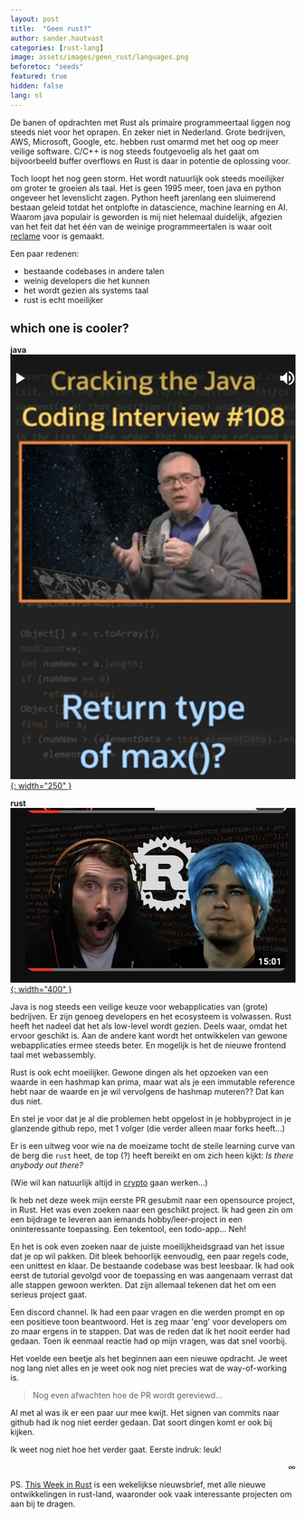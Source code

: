 ```yaml
---
layout: post
title:  "Geen rust?"
author: sander.hautvast
categories: [rust-lang]
image: assets/images/geen_rust/languages.png
beforetoc: "seeds"
featured: true
hidden: false
lang: nl
---
```

De banen of opdrachten met Rust als primaire programmeertaal liggen nog steeds niet voor het oprapen. En zeker niet in Nederland. Grote bedrijven, AWS, Microsoft, Google, etc. hebben rust omarmd met het oog op meer veilige software. C/C++ is nog steeds foutgevoelig als het gaat om bijvoorbeeld buffer overflows en Rust is daar in potentie de oplossing voor. 

Toch loopt het nog geen storm. Het wordt natuurlijk ook steeds moeilijker om groter te groeien als taal. Het is geen 1995 meer, toen java en python ongeveer het levenslicht zagen. Python heeft jarenlang een sluimerend bestaan geleid totdat het ontplofte in datascience, machine learning en AI. Waarom java populair is geworden is mij niet helemaal duidelijk, afgezien van het feit dat het één van de weinige programmeertalen is waar ooit [reclame](https://www.youtube.com/watch?v=SRLU1bJSLVg) voor is gemaakt.

Een paar redenen:
* bestaande codebases in andere talen
* weinig developers die het kunnen
* het wordt gezien als systems taal
* rust is echt moeilijker

## which one is cooler?

**java** <a href = "https://www.youtube.com/shorts/RO4hXJ_75Aw">![java](/assets/images/geen_rust/java.png){: width="250" }</a>

**rust** <a href="https://www.youtube.com/watch?v=co3ewqQlX-8&t=20s">![rust](/assets/images/geen_rust/rust.png){: width="400" }
</a>

Java is nog steeds een veilige keuze voor webapplicaties van (grote) bedrijven. Er zijn genoeg developers en het ecosysteem is volwassen. Rust heeft het nadeel dat het als low-level wordt gezien. Deels waar, omdat het ervoor geschikt is. Aan de andere kant wordt het ontwikkelen van gewone webapplicaties ermee steeds beter. En mogelijk is het de nieuwe frontend taal met webassembly. 

Rust is ook echt moeilijker. Gewone dingen als het opzoeken van een waarde in een hashmap kan prima, maar wat als je een immutable reference hebt naar de waarde en je wil vervolgens de hashmap muteren?? Dat kan dus niet. 

En stel je voor dat je al die problemen hebt opgelost in je hobbyproject in je glanzende github repo, met 1 volger (die verder alleen maar forks heeft...)

Er is een uitweg voor wie na de moeizame tocht de steile learning curve van de berg die `rust` heet, de top (?) heeft bereikt en om zich heen kijkt: _Is there anybody out there?_

(Wie wil kan natuurlijk altijd in [crypto](https://web3.career/web3-jobs-amsterdam+rust) gaan werken...)

Ik heb net deze week mijn eerste PR gesubmit naar een opensource project, in Rust. Het was even zoeken naar een geschikt project. Ik had geen zin om een bijdrage te leveren aan iemands hobby/leer-project in een oninteressante toepassing. Een tekentool, een todo-app... Neh!

En het is ook even zoeken naar de juiste moeilijkheidsgraad van het issue dat je op wil pakken. Dit bleek behoorlijk eenvoudig, een paar regels code, een unittest en klaar. De bestaande codebase was best leesbaar. Ik had ook eerst de tutorial gevolgd voor de toepassing en was aangenaam verrast dat alle stappen gewoon werkten. Dat zijn allemaal tekenen dat het om een serieus project gaat.

Een discord channel. Ik had een paar vragen en die werden prompt en op een positieve toon beantwoord. Het is zeg maar 'eng' voor developers om zo maar ergens in te stappen. Dat was de reden dat ik het nooit eerder had gedaan. Toen ik eenmaal reactie had op mijn vragen, was dat snel voorbij.

Het voelde een beetje als het beginnen aan een nieuwe opdracht. Je weet nog lang niet alles en je weet ook nog niet precies wat de way-of-working is. 

>Nog even afwachten hoe de PR wordt gereviewd...

Al met al was ik er een paar uur mee kwijt. Het signen van commits naar github had ik nog niet eerder gedaan. Dat soort dingen komt er ook bij kijken.

Ik weet nog niet hoe het verder gaat. Eerste indruk: leuk!

<div style="text-align: right">∞</div>

PS. [This Week in Rust](https://this-week-in-rust.org/) is een wekelijkse nieuwsbrief, met alle nieuwe ontwikkelingen in rust-land, waaronder ook vaak interessante projecten om aan bij te dragen.